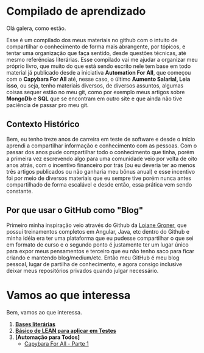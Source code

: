 # Compilado de aprendizado 

Olá galera, como estão.

Esse é um compilado dos meus materiais no github com o intuito de compartilhar o conhecimento de forma mais abrangente, por tópicos, e tentar uma organização que faça sentido, desde questões técnicas, até mesmo referências literárias. Esse compilado vai me ajudar a organizar meu próprio livro, que muito do que está sendo escrito nele tem base em todo material já publicado desde a iniciativa **Automation For All**, que começou com o **Capybara For All** até, nesse caso, o último **Aumento Salarial, Leia isso**, ou seja, tenho materiais diversos, de diversos assuntos, algumas coisas sequer estão no meu git, como por exemplo meus artigos sobre **MongoDb** e **SQL** que se encontram em outro site e que ainda não tive paciência de passar pro meu git. 

## Contexto Histórico

Bem, eu tenho treze anos de carreira em teste de software e desde o início aprendi a compartilhar informação e conhecimento com as pessoas. Com o passar dos anos pude compartilhar todo o conhecimento que tinha, porém a primeira vez escrevendo algo para uma comunidade veio por volta de oito anos atrás, com o incentivo financeiro por trás (ou eu deveria ter ao menos três artigos publicados ou não ganharia meu bônus anual) e esse incentivo foi por meio de diversos materiais que eu sempre tive porém nunca antes compartilhado de forma escalável e desde então, essa prática vem sendo constante. 

## Por que usar o GitHub como "Blog"

Primeiro minha inspiração veio através do Github da [Loiane Groner](https://github.com/loiane), que possui treinamentos completos em Angular, Java, etc dentro do Github e minha idéia era ter uma plataforma que eu pudesse compartilhar o que sei em formato de curso e o segundo ponto é justamente ter um lugar único para expor meus pensamentos e terceiro que eu não tenho saco para ficar criando e mantendo blog/medium/etc. Então meu GitHub é meu blog pessoal, lugar de partilha de conhecimento, e agora consigo inclusive deixar meus repositórios privados quando julgar necessário.

# Vamos ao que interessa

Bem, vamos ao que interessa.

1. **[Bases literárias](https://github.com/thiagomarquessp/a-importancia-da-leitura-para-qas)**
2. **[Básico de LEAN para aplicar em Testes](https://github.com/thiagomarquessp/lean-em-projetos-automacao)**
3. **[Automação para Todos]**
    * [Capybara For All - Parte 1](https://github.com/thiagomarquessp/capybaraforall)
